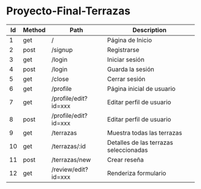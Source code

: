 # Proyecto-Final-Terrazas

Id |	Method |	Path |	Description
---|---------|-------|-------------
1	 | get  |	/ |  	Página de Inicio 
2	 | post	| /signup |	Registrarse
3  | get	| /login	|Iniciar sesión
4	 | post	| /login | Guarda la sesión
5	 | get	| /close	| Cerrar sesión
6	 | get	| /profile | Página inicial de usuario 
7	 | get	| /profile/edit?id=xxx	| Editar perfil de usuario
8	 | post	| /profile/edit?id=xxx	| Editar perfil de usuario
9	 | get	| /terrazas	| Muestra todas las terrazas
10 | get	| /terrazas/:id	| Detalles de las terrazas seleccionadas
11 | post	| /terrazas/new	| Crear reseña
12 | get	| /review/edit?id=xxx |	Renderiza formulario

